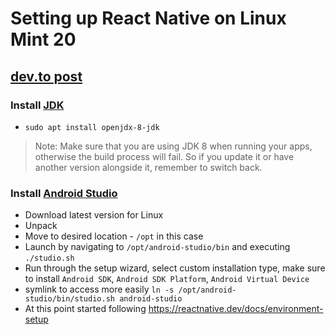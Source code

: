 # Setting up React Native on Linux Mint 20
## [dev.to post](https://dev.to/savagepixie/react-native-setting-up-the-environment-on-linux-mint-3jab)

### Install [JDK](https://openjdk.java.net/)

- `sudo apt install openjdx-8-jdk`

> Note: Make sure that you are using JDK 8 when running your apps, otherwise the build process will fail. So if you update it or have another version alongside it, remember to switch back.

### Install [Android Studio](https://developer.android.com/studio/index.html)

- Download latest version for Linux
- Unpack
- Move to desired location - `/opt` in this case
- Launch by navigating to `/opt/android-studio/bin` and executing `./studio.sh`
- Run through the setup wizard, select custom installation type, make sure to install `Android SDK`, `Android SDK Platform`, `Android Virtual Device`
- symlink to access more easily `ln -s /opt/android-studio/bin/studio.sh android-studio`
- At this point started following https://reactnative.dev/docs/environment-setup